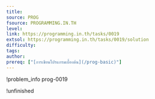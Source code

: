 ```yaml
---
title: 
source: PROG
fsource: PROGRAMMING.IN.TH
level:
link: https://programming.in.th/tasks/0019
extsol: https://programming.in.th/tasks/0019/solution
difficulty: 
tags: 
author: 
prereq: ["[การเขียนโปรแกรมเบื้องต้น](/prog-basic)"]
---
```


!problem_info prog-0019

!unfinished
